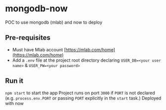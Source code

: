 # mongodb-now
POC to use mongodb (mlab) and now to deploy

## Pre-requisites
- Must have Mlab account [https://mlab.com/home](https://mlab.com/home)
- Add a `.env` file at the project root directory declaring `USER_DB=<your user name>` & `USER_PW=<your password>`


## Run it
`npm start` to start the app
Project runs on port `3000` if `PORT` is not declared (e.g. `process.env.PORT` or passing `PORT` explicitly in the `start` task.)
Deployed with now